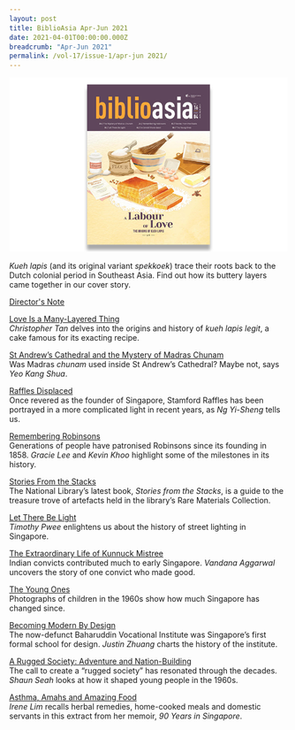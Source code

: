 ```yaml
---
layout: post
title: BiblioAsia Apr-Jun 2021
date: 2021-04-01T00:00:00.000Z
breadcrumb: "Apr-Jun 2021"
permalink: /vol-17/issue-1/apr-jun 2021/
---
```


<img src="/images/Vol-16-issue-4/landing/Vol16_Iss4.jpg">

*Kueh lapis* (and its original variant *spekkoek*) trace their roots back to the Dutch colonial period in Southeast Asia. Find out how its buttery layers came together in our cover story.

[Director's Note](/vol-16/issue-4/jan-mar-2021/director-note)

[Love Is a Many-Layered Thing](/vol-16/issue-4/jan-mar-2021/kueh-lapis)<br>*Christopher Tan* delves into the origins and history of *kueh lapis legit*, a cake famous for its exacting recipe.

[St Andrew’s Cathedral and the Mystery of Madras Chunam](/vol-16/issue-4/jan-mar-2021/st-andrew-cathedral)<br>Was Madras *chunam* used inside St Andrew’s Cathedral? Maybe not, says *Yeo Kang Shua*.

[Raffles Displaced](/vol-16/issue-4/jan-mar-2021/raffles)<br>Once revered as the founder of Singapore, Stamford Raffles has been portrayed in a more complicated light in recent years, as *Ng Yi-Sheng* tells us. 

[Remembering Robinsons](/vol-16/issue-4/jan-mar-2021/robinsons)<br>Generations of people have patronised Robinsons since its founding in 1858. *Gracie Lee* and *Kevin Khoo* highlight some of the milestones in its history.

[Stories From the Stacks](/vol-16/issue-4/jan-mar-2021/stacks)<br>The National Library’s latest book, *Stories from the Stacks*, is a guide to the treasure trove of artefacts held in the library’s Rare Materials Collection.

[Let There Be Light](/vol-16/issue-4/jan-mar-2021/light)<br>*Timothy Pwee* enlightens us about the history of street lighting in Singapore.

[The Extraordinary Life of Kunnuck Mistree](/vol-16/issue-4/jan-mar-2021/kunnuck)<br>Indian convicts contributed much to early Singapore. *Vandana Aggarwal* uncovers the story of one convict who made good.

[The Young Ones](/vol-16/issue-4/jan-mar-2021/young-ones)<br>Photographs of children in the 1960s show how much Singapore has changed since.

[Becoming Modern By Design](/vol-16/issue-4/jan-mar-2021/modern-by-design)<br>The now-defunct Baharuddin Vocational Institute was Singapore’s first formal school for design. *Justin Zhuang* charts the history of the institute.

[A Rugged Society: Adventure and Nation-Building](/vol-16/issue-4/jan-mar-2021/rugged-society)<br>The call to create a “rugged society” has resonated through the decades. *Shaun Seah* looks at how it shaped young people in the 1960s.

[Asthma, Amahs and Amazing Food](/vol-16/issue-4/jan-mar-2021/asthma)<br>*Irene Lim* recalls herbal remedies, home-cooked meals and domestic servants in this extract from her memoir, *90 Years in Singapore*.

